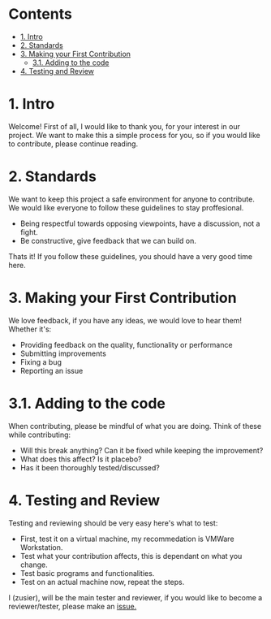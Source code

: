 # Contents

* [1. Intro](#1-intro)
* [2. Standards](#2-Standards)
* [3. Making your First Contribution](#3-Making-your-First-Contribution)
  * [3.1. Adding to the code](#3-1-Adding-to-the-code)
* [4. Testing and Review](#4-Testing-and-review)


# 1. Intro
Welcome! First of all, I would like to thank you, for your interest in our project. We want to make this a simple process for you, so if you would like to contribute, please continue reading.

# 2. Standards
We want to keep this project a safe environment for anyone to contribute. We would like everyone to follow these guidelines to stay proffesional. 

- Being respectful towards opposing viewpoints, have a discussion, not a fight.
- Be constructive, give feedback that we can build on.

Thats it! If you follow these guidelines, you should have a very good time here.

# 3. Making your First Contribution
We love feedback, if you have any ideas, we would love to hear them! Whether it's:
- Providing feedback on the quality, functionality or performance
- Submitting improvements
- Fixing a bug
- Reporting an issue

# 3.1. Adding to the code
When contributing, please be mindful of what you are doing.
Think of these while contributing:
- Will this break anything? Can it be fixed while keeping the improvement?
- What does this affect? Is it placebo?
- Has it been thoroughly tested/discussed?

# 4. Testing and Review
Testing and reviewing should be very easy here's what to test:
- First, test it on a virtual machine, my recommedation is VMWare Workstation.
- Test what your contribution affects, this is dependant on what you change.
- Test basic programs and functionalities.
- Test on an actual machine now, repeat the steps.

I (zusier), will be the main tester and reviewer, if you would like to become a reviewer/tester, please make an [issue.](https://github.com/Atlas-OS/Atlas/issues/new/)


